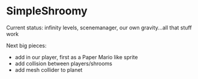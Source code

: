 # SimpleShroomy

Current status: infinity levels, scenemanager, our own gravity...all that stuff work

Next big pieces: 
- add in our player, first as a Paper Mario like sprite
- add collision between players/shrooms
- add mesh collider to planet 

